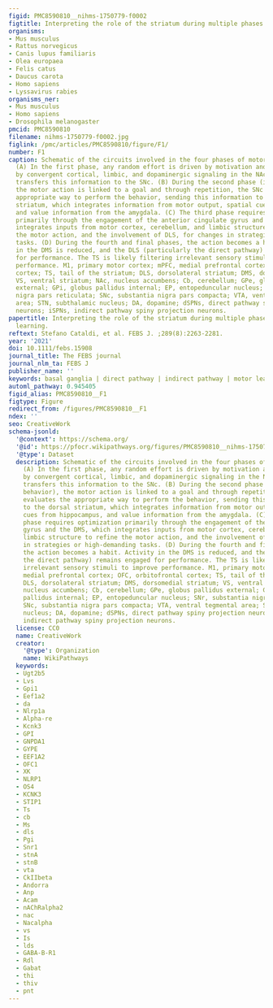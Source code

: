 ```yaml
---
figid: PMC8590810__nihms-1750779-f0002
figtitle: Interpreting the role of the striatum during multiple phases of motor learning
organisms:
- Mus musculus
- Rattus norvegicus
- Canis lupus familiaris
- Olea europaea
- Felis catus
- Daucus carota
- Homo sapiens
- Lyssavirus rabies
organisms_ner:
- Mus musculus
- Homo sapiens
- Drosophila melanogaster
pmcid: PMC8590810
filename: nihms-1750779-f0002.jpg
figlink: /pmc/articles/PMC8590810/figure/F1/
number: F1
caption: Schematic of the circuits involved in the four phases of motor learning.
  (A) In the first phase, any random effort is driven by motivation and supported
  by convergent cortical, limbic, and dopaminergic signaling in the NAc, which then
  transfers this information to the SNc. (B) During the second phase (insightful behavior),
  the motor action is linked to a goal and through repetition, the SNc evaluates the
  appropriate way to perform the behavior, sending this information to the dorsal
  striatum, which integrates information from motor output, spatial cues from hippocampus,
  and value information from the amygdala. (C) The third phase requires optimization
  primarily through the engagement of the anterior cingulate gyrus and the DMS, which
  integrates inputs from motor cortex, cerebellum, and limbic structure to refine
  the motor action, and the involvement of DLS, for changes in strategies or high-demanding
  tasks. (D) During the fourth and final phases, the action becomes a habit. Activity
  in the DMS is reduced, and the DLS (particularly the direct pathway) remains engaged
  for performance. The TS is likely filtering irrelevant sensory stimuli to improve
  performance. M1, primary motor cortex; mPFC, medial prefrontal cortex; OFC, orbitofrontal
  cortex; TS, tail of the striatum; DLS, dorsolateral striatum; DMS, dorsomedial striatum;
  VS, ventral striatum; NAc, nucleus accumbens; Cb, cerebellum; GPe, globus pallidus
  external; GPi, globus pallidus internal; EP, entopeduncular nucleus; SNr, substantia
  nigra pars reticulata; SNc, substantia nigra pars compacta; VTA, ventral tegmental
  area; STN, subthalamic nucleus; DA, dopamine; dSPNs, direct pathway spiny projection
  neurons; iSPNs, indirect pathway spiny projection neurons.
papertitle: Interpreting the role of the striatum during multiple phases of motor
  learning.
reftext: Stefano Cataldi, et al. FEBS J. ;289(8):2263-2281.
year: '2021'
doi: 10.1111/febs.15908
journal_title: The FEBS journal
journal_nlm_ta: FEBS J
publisher_name: ''
keywords: basal ganglia | direct pathway | indirect pathway | motor learning | striatum
automl_pathway: 0.945405
figid_alias: PMC8590810__F1
figtype: Figure
redirect_from: /figures/PMC8590810__F1
ndex: ''
seo: CreativeWork
schema-jsonld:
  '@context': https://schema.org/
  '@id': https://pfocr.wikipathways.org/figures/PMC8590810__nihms-1750779-f0002.html
  '@type': Dataset
  description: Schematic of the circuits involved in the four phases of motor learning.
    (A) In the first phase, any random effort is driven by motivation and supported
    by convergent cortical, limbic, and dopaminergic signaling in the NAc, which then
    transfers this information to the SNc. (B) During the second phase (insightful
    behavior), the motor action is linked to a goal and through repetition, the SNc
    evaluates the appropriate way to perform the behavior, sending this information
    to the dorsal striatum, which integrates information from motor output, spatial
    cues from hippocampus, and value information from the amygdala. (C) The third
    phase requires optimization primarily through the engagement of the anterior cingulate
    gyrus and the DMS, which integrates inputs from motor cortex, cerebellum, and
    limbic structure to refine the motor action, and the involvement of DLS, for changes
    in strategies or high-demanding tasks. (D) During the fourth and final phases,
    the action becomes a habit. Activity in the DMS is reduced, and the DLS (particularly
    the direct pathway) remains engaged for performance. The TS is likely filtering
    irrelevant sensory stimuli to improve performance. M1, primary motor cortex; mPFC,
    medial prefrontal cortex; OFC, orbitofrontal cortex; TS, tail of the striatum;
    DLS, dorsolateral striatum; DMS, dorsomedial striatum; VS, ventral striatum; NAc,
    nucleus accumbens; Cb, cerebellum; GPe, globus pallidus external; GPi, globus
    pallidus internal; EP, entopeduncular nucleus; SNr, substantia nigra pars reticulata;
    SNc, substantia nigra pars compacta; VTA, ventral tegmental area; STN, subthalamic
    nucleus; DA, dopamine; dSPNs, direct pathway spiny projection neurons; iSPNs,
    indirect pathway spiny projection neurons.
  license: CC0
  name: CreativeWork
  creator:
    '@type': Organization
    name: WikiPathways
  keywords:
  - Ugt2b5
  - Lvs
  - Gpi1
  - Eef1a2
  - da
  - Nlrp1a
  - Alpha-re
  - Kcnk3
  - GPI
  - GNPDA1
  - GYPE
  - EEF1A2
  - OFC1
  - XK
  - NLRP1
  - OS4
  - KCNK3
  - STIP1
  - Ts
  - cb
  - Ms
  - dls
  - Pgi
  - Snr1
  - stnA
  - stnB
  - vta
  - CkIIbeta
  - Andorra
  - Anp
  - Acam
  - nAChRalpha2
  - nac
  - Nacalpha
  - vs
  - Is
  - lds
  - GABA-B-R1
  - Rdl
  - Gabat
  - thi
  - thiv
  - pnt
---
```

